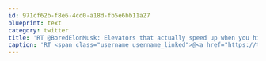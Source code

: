 ```yaml
---
id: 971cf62b-f8e6-4cd0-a18d-fb5e6bb11a27
blueprint: text
category: twitter
title: 'RT @BoredElonMusk: Elevators that actually speed up when you hit the button more than one time.'
caption: 'RT <span class="username username_linked">@<a href="https://twitter.com/BoredElonMusk" title="BORED.eth">BoredElonMusk</a></span>: Elevators that actually speed up when you hit the button more than one time.'
---
```


